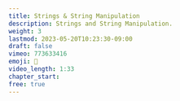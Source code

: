 ```yaml
---
title: Strings & String Manipulation
description: Strings and String Manipulation.
weight: 3
lastmod: 2023-05-20T10:23:30-09:00
draft: false
vimeo: 773633416
emoji: 🚆
video_length: 1:33
chapter_start: 
free: true
---
```


